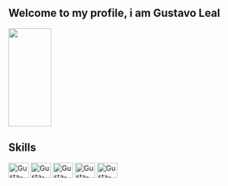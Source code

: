 ## Welcome to my profile, i am Gustavo Leal

<div>   
  <img width="41%" height="195px" src="https://github-readme-stats.vercel.app/api/top-langs/?username=GustavoVRLeal&layout=compact&hide_border=true&title_color=FFFFFF&text_color=FFFFFF&bg_color=0d1117"/>
</div>

## Skills

<div style="display: inline_block">
  <img aling="center" alt="Gusta-js" height="30" width="40" src="https://cdn.jsdelivr.net/gh/devicons/devicon@latest/icons/javascript/javascript-original.svg"/>
  <img aling="center" alt="Gusta-js" height="30" width="40" src="https://cdn.jsdelivr.net/gh/devicons/devicon@latest/icons/html5/html5-original.svg"/>
  <img aling="center" alt="Gusta-js" height="30" width="40" src="https://cdn.jsdelivr.net/gh/devicons/devicon@latest/icons/css3/css3-original.svg"/>
  <img aling="center" alt="Gusta-js" height="30" width="40" src="https://cdn.jsdelivr.net/gh/devicons/devicon@latest/icons/python/python-original.svg"/>
  <img aling="center" alt="Gusta-js" height="30" width="40" src="https://cdn.jsdelivr.net/gh/devicons/devicon@latest/icons/django/django-plain.svg"/>
</div>
